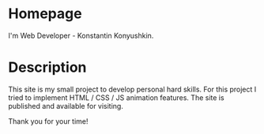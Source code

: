 # Homepage
I'm Web Developer - Konstantin Konyushkin.
 
# Description

This site is my small project to develop personal hard skills.
For this project I tried to implement HTML / CSS / JS animation features.
The site is published and available for visiting.

Thank you for your time!
